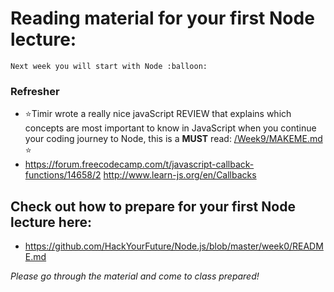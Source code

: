# Reading material for your first Node lecture:

```
Next week you will start with Node :balloon:
```

### Refresher
- :star:Timir wrote a really nice javaScript REVIEW that explains which concepts are most important to know in JavaScript when you continue your coding journey to Node, this is a __MUST__ read: [/Week9/MAKEME.md](/JavaScript3/Week9/MAKEME.md) :star:
- https://forum.freecodecamp.com/t/javascript-callback-functions/14658/2
http://www.learn-js.org/en/Callbacks

## Check out how to prepare for your first Node lecture here:

- https://github.com/HackYourFuture/Node.js/blob/master/week0/README.md

_Please go through the material and come to class prepared!_





